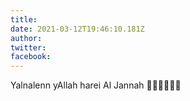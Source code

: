 ```yaml
---
title: 
date: 2021-03-12T19:46:10.181Z
author: 
twitter: 
facebook: 
---
```


Yalnalenn yAllah harei Al Jannah 🙏🏾🙏🏾🙏🏾